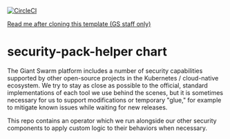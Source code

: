 [![CircleCI](https://circleci.com/gh/giantswarm/security-pack-helper.svg?style=shield)](https://circleci.com/gh/giantswarm/security-pack-helper)

[Read me after cloning this template (GS staff only)](https://intranet.giantswarm.io/docs/dev-and-releng/app-developer-processes/adding_app_to_appcatalog/)

# security-pack-helper chart

The Giant Swarm platform includes a number of security capabilities supported by other open-source projects in the Kubernetes / cloud-native ecosystem.
We try to stay as close as possible to the official, standard implementations of each tool we use behind the scenes, but it is sometimes necessary for us to support modifications or temporary "glue," for example to mitigate known issues while waiting for new releases.

This repo contains an operator which we run alongside our other security components to apply custom logic to their behaviors when necessary.
